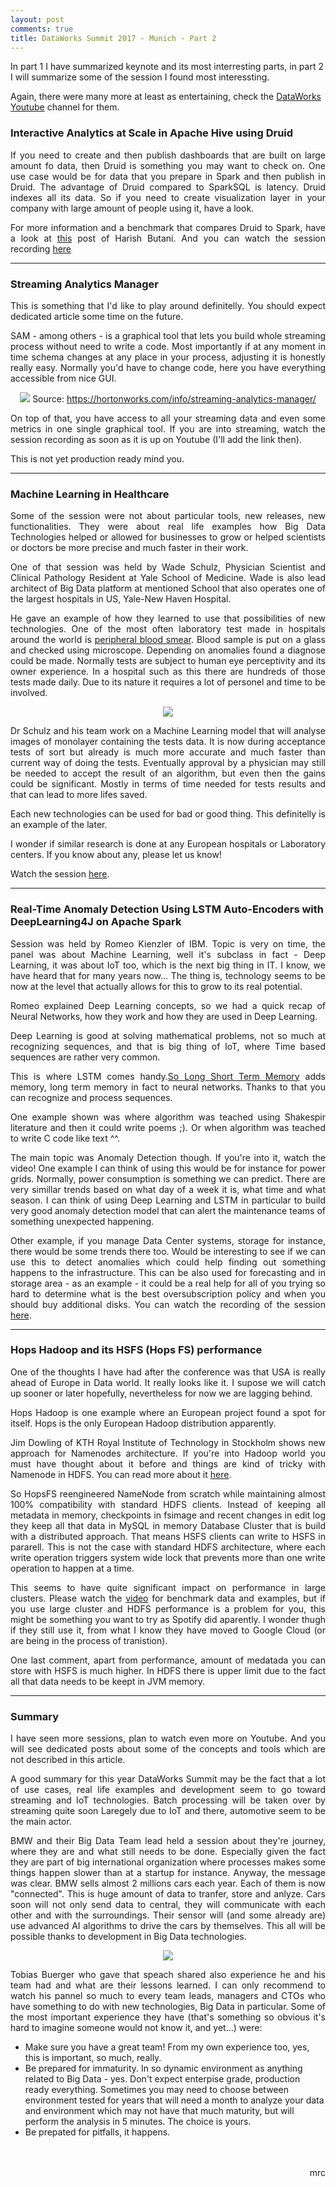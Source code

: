 ```yaml
---
layout: post
comments: true
title: DataWorks Summit 2017 - Munich - Part 2
---
```

In part 1 I have summarized keynote and its most interresting parts, in part 2 I will summarize some of the session I found most interessting.

Again, there were many more at least as entertaining, check the <a href="https://www.youtube.com/channel/UCwK6I35T8UXvOw7qCu-IwPw">DataWorks Youtube</a> channel for them.

<h3>Interactive Analytics at Scale in Apache Hive using Druid</h3>

<p align="justify">If you need to create and then publish dashboards that are built on large amount fo data, then Druid is something you may want to check on. One use case would be for data that you prepare in Spark and then publish in Druid. The advantage of Druid compared to SparkSQL is latency. Druid indexes all its data. So if you need to create visualization layer in your company with large amount of people using it, have a look.</p>

<p align="justify">For more information and a benchmark that compares Druid to Spark, have a look at <a href="https://www.linkedin.com/pulse/combining-druid-spark-interactive-flexible-analytics-scale-butani">this</a> post of Harish Butani. And you can watch the session recording <a href="https://www.youtube.com/watch?v=OpuTAOCxq1k">here</a></p>

<hr>

<h3>Streaming Analytics Manager</h3>

<p align="justify">This is something that I'd like to play around definitelly. You should expect dedicated article some time on the future.</p>

<p align="justify">SAM - among others - is a graphical tool that lets you build whole streaming process without need to write a code. Most importantly if at any moment in time schema changes at any place in your process, adjusting it is honestly really easy. Normally you'd have to change code, here you have everything accessible from nice GUI.</p>

<p align="center">
  <img src="../images/DWS2017/streaming-analytics-manager.png">
  Source: <a href="https://hortonworks.com/info/streaming-analytics-manager/">https://hortonworks.com/info/streaming-analytics-manager/</a>
</p>

<p align="justify">On top of that, you have access to all your streaming data and even some metrics in one single graphical tool. If you are into streaming, watch the session recording as soon as it is up on Youtube (I'll add the link then).</p>

<p align="justify">This is not yet production ready mind you.</p>

<hr>

<h3>Machine Learning in Healthcare</h3>

<p align="justify">Some of the session were not about particular tools, new releases, new functionalities. They were about real life examples how Big Data Technologies helped or allowed for businesses to grow or helped scientists or doctors be more precise and much faster in their work.</p>

<p align="justify">One of that session was held by Wade Schulz, Physician Scientist and Clinical Pathology Resident at Yale School of Medicine. Wade is also lead architect of Big Data platform at mentioned School that also operates one of the largest hospitals in US, Yale-New Haven Hospital.</p>

<p align="justify">He gave an example of how they learned to use that possibilities of new technologies. One of the most often laboratory test made in hospitals around the world is <a href="http://www.healthline.com/health/blood-smear#overview1">peripheral blood smear</a>. Blood sample is put on a glass and checked using microscope. Depending on anomalies found a diagnose could be made. Normally tests are subject to human eye perceptivity and its owner experience. In a hospital such as this there are hundreds of those tests made daily. Due to its nature it requires a lot of personel and time to be involved.</p>

<p align="center">
  <img src="../images/DWS2017/dws2017_4.jpg">
</p>

<p align="justify">Dr Schulz and his team work on a Machine Learning model that will analyse images of monolayer containing the tests data. It is now during acceptance tests of sort but already is much more accurate and much faster than current way of doing the tests. Eventually approval by a physician may still be needed to accept the result of an algorithm, but even then the gains could be significant. Mostly in terms of time needed for tests results and that can lead to more lifes saved.</p>

<p align="justify">Each new technologies can be used for bad or good thing. This definitelly is an example of the later.</p>

<p align="justify">I wonder if similar research is done at any European hospitals or Laboratory centers. If you know about any, please let us know!</p>

<p align="justify">Watch the session <a href="https://www.youtube.com/watch?v=q077QjZ31XU">here</a>.</p>

<hr>

<h3>Real-Time Anomaly Detection Using LSTM Auto-Encoders with DeepLearning4J on Apache Spark</h3>

<p align="justify">Session was held by Romeo Kienzler of IBM. Topic is very on time, the panel was about Machine Learning, well it's subclass in fact - Deep Learning, it was about IoT too, which is the next big thing in IT. I know, we have heard that for many years now... The thing is, technology seems to be now at the level that actually allows for this to grow to its real potential.</p>

<p align="justify">Romeo explained Deep Learning concepts, so we had a quick recap of Neural Networks, how they work and how they are used in Deep Learning.</p>

<p align="justify">Deep Learning is good at solving mathematical problems, not so much at recognizing sequences, and that is big thing of IoT, where Time based sequences are rather very common.</p> 

<p align="justify">This is where LSTM comes handy.<a href="https://en.wikipedia.org/wiki/Long_short-term_memory">So Long Short Term Memory</a> adds memory, long term memory in fact to neural networks. Thanks to that you can recognize and process sequences.</p>

<p align="justify">One example shown was where algorithm was teached using Shakespir literature and then it could write poems ;). Or when algorithm was teached to write C code like text ^^.</p>

<p align="justify">The main topic was Anomaly Detection though. If you're into it, watch the video! One example I can think of using this would be for instance for power grids. Normally, power consumption is something we can predict. There are very simillar trends based on what day of a week it is, what time and what season. I can think of using Deep Learning and LSTM in particular to build very good anomaly detection model that can alert the maintenance teams of something unexpected happening.</p>

<p align="justify">Other example, if you manage Data Center systems, storage for instance, there would be some trends there too. Would be interesting to see if we can use this to detect anomalies which could help finding out something happens to the infrastructure. This can be also used for forecasting and in storage area - as an example - it could be a real help for all of you trying so hard to determine what is the best oversubscription policy and when you should buy additional disks. You can watch the recording of the session <a href="https://www.youtube.com/watch?v=qqL2pVzV5FQ">here</a>.</p>

<hr>

<h3>Hops Hadoop and its HSFS (Hops FS) performance</h3>

<p align="justify">One of the thoughts I have had after the conference was that USA is really ahead of Europe in Data world. It really looks like it. I supose we will catch up sooner or later hopefully, nevertheless for now we are lagging behind.</p>

<p align="justify">Hops Hadoop is one example where an European project found a spot for itself. Hops is the only European Hadoop distribution apparently.</p>

<p align="justify">Jim Dowling of KTH Royal Institute of Technology in Stockholm shows new approach for Namenodes architecture. If you're into Hadoop world you must have thought about it before and things are kind of tricky with Namenode in HDFS. You can read more about it <a href="http://blog.cloudera.com/blog/2014/03/a-guide-to-checkpointing-in-hadoop/">here</a>.</p>

<p align="justify">So HopsFS reengineered NameNode from scratch while maintaining almost 100% compatibility with standard HDFS clients. Instead of keeping all metadata in memory, checkpoints in fsimage and recent changes in edit log they keep all that data in MySQL in memory Database Cluster that is build with a distributed approach. That means HSFS clients can write to HSFS in pararell. This is not the case with standard HDFS architecture, where each write operation triggers system wide lock that prevents more than one write operation to happen at a time.</p>

<p align="justify">This seems to have quite significant impact on performance in large clusters. Please watch the <a href="https://www.youtube.com/watch?v=mTRsrjH5WLI">video</a> for benchmark data and examples, but if you use large cluster and HDFS performance is a problem for you, this might be something you want to try as Spotify did aparently. I wonder thugh if they still use it, from what I know they have moved to Google Cloud (or are being in the process of tranistion).</p>

<p align="justify">One last comment, apart from performance, amount of medatada you can store with HSFS is much higher. In HDFS there is upper limit due to the fact all that data needs to be keept in JVM memory.</p>

<hr>

<h3>Summary</h3>

<p align="justify">I have seen more sessions, plan to watch even more on Youtube. And you will see dedicated posts about some of the concepts and tools which are not described in this article.</p>

<p align="justify">A good summary for this year DataWorks Summit may be the fact that a lot of use cases, real life examples and development seem to go toward streaming and IoT technologies. Batch processing will be taken over by streaming quite soon Laregely due to IoT and there, automotive seem to be the main actor.</p>

<p align="justify">BMW and their Big Data Team lead held a session about they're journey, where they are and what still needs to be done. Especially given the fact they are part of big international organization where processes makes some things happen slower than at a startup for instance. Anyway, the message was clear. BMW sells almost 2 millions cars each year. Each of them is now "connected". This is huge amount of data to tranfer, store and anlyze. Cars soon will not only send data to central, they will communicate with each other and with the surroundings. Their sensor will (and some already are) use advanced AI algorithms to drive the cars by themselves. This all will be possible thanks to development in Big Data technologies.</p>

<p align="center">
  <img src="../images/DWS2017/bmw.jpg">
</p>

<p align="justify">Tobias Buerger who gave that speach shared also experience he and his team had and what are their lessons learned. I can only recommend to watch his pannel so much to every team leads, managers and CTOs who have something to do with new technologies, Big Data in particular. Some of the most important experience they have (that's something so obvious it's hard to imagine someone would not know it, and yet...) were:</p>

<ul>
	<li>Make sure you have a great team! From my own experience too, yes, this is important, so much, really.</li>
	<li>Be prepared for immaturity. In so dynamic environment as anything related to Big Data - yes. Don't expect enterpise grade, production ready everything. Sometimes you may need to choose between environment tested for years that will need a month to analyze your data and environment which may not have that much maturity, but will perform the analysis in 5 minutes. The choice is yours.</li>
	<li>Be prepated for pitfalls, it happens.</li>
</ul>

<p align="right"><br><br>mrc</p>
